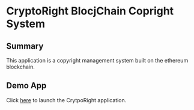 # CryptoRight BlocjChain Copright System

## Summary

This application is a copyright management system built on the ethereum blockchain.

## Demo App

Click [here](frontend/index.html) to launch the CrytpoRight application.